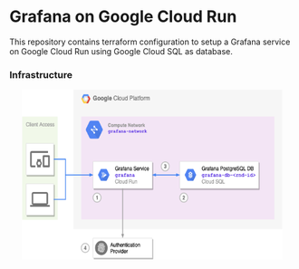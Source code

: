 # Grafana on Google Cloud Run

This repository contains terraform configuration to setup a Grafana service on Google Cloud Run using Google Cloud SQL as database.

### Infrastructure

<p align="center">
  <img width="460" height="300" src=".docs/schematics.png">
</p>
